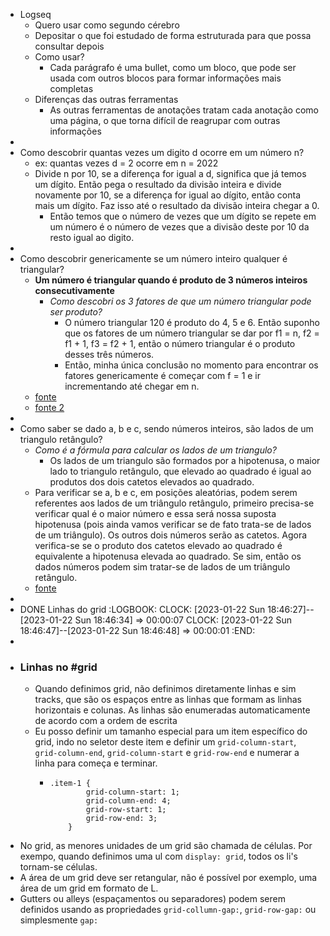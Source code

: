 - Logseq
	- Quero usar como segundo cérebro
	- Depositar o que foi estudado de forma estruturada para que possa consultar depois
	- Como usar?
		- Cada parágrafo é uma bullet, como um bloco, que pode ser usada com outros blocos para formar informações mais completas
	- Diferenças das outras ferramentas
		- As outras ferramentas de anotações tratam cada anotação como uma página, o que torna difícil de reagrupar com outras informações
-
- Como descobrir quantas vezes um digito d ocorre em um número n?
	- ex: quantas vezes d = 2 ocorre em n = 2022
	- Divide n por 10, se a diferença for igual a d, significa que já temos um dígito. Então pega o resultado da divisão inteira e divide novamente por 10, se a diferença for igual ao dígito, então conta mais um dígito. Faz isso até o resultado da divisão inteira chegar a 0.
		- Então temos que o número de vezes que um dígito se repete em um número é o número de vezes que a divisão deste por 10 da resto igual ao digito.
-
- Como descobrir genericamente se um número inteiro qualquer é triangular?
	- **Um número é triangular quando é produto de 3 números inteiros consecutivamente**
		- *Como descobri os 3 fatores de que um número triangular pode ser produto?*
			- O número triangular 120 é produto do 4, 5 e 6. Então suponho que os fatores de um número triangular se dar por f1 = n, f2 = f1 + 1, f3 = f2 + 1, então o número triangular é o produto desses três números.
			- Então, minha única conclusão no momento para encontrar os fatores genericamente é começar com f = 1 e ir incrementando até chegar em n.
	- [fonte](https://pt.wikipedia.org/wiki/N%C3%BAmero_triangular)
	- [fonte 2](https://www.youtube.com/watch?v=Be6S4k50kQo)
-
- Como saber se dado a, b e c, sendo números inteiros, são lados de um triangulo retângulo?
	- *Como é a fórmula para calcular os lados de um triangulo?*
		- Os lados de um triangulo são formados por a hipotenusa, o maior lado to triangulo retângulo, que elevado ao quadrado é igual ao produtos dos dois catetos elevados ao quadrado.
	- Para verificar se a, b e c, em posições aleatórias, podem serem referentes aos lados de um triângulo retângulo, primeiro precisa-se verificar qual é o maior número e essa será nossa suposta hipotenusa (pois ainda vamos verificar se de fato trata-se de lados de um triângulo). Os outros dois números serão as catetos. Agora verifica-se se o produto dos catetos elevado ao quadrado é equivalente a hipotenusa elevada ao quadrado. Se sim, então os dados números podem sim tratar-se de lados de um triângulo retângulo.
	- [fonte](https://www.youtube.com/watch?v=D-E_A04ReTE)
-
- DONE Linhas do grid
  :LOGBOOK:
  CLOCK: [2023-01-22 Sun 18:46:27]--[2023-01-22 Sun 18:46:34] =>  00:00:07
  CLOCK: [2023-01-22 Sun 18:46:47]--[2023-01-22 Sun 18:46:48] =>  00:00:01
  :END:
-
- ### Linhas no #grid
	- Quando definimos grid, não definimos diretamente linhas e sim tracks, que são os espaços entre as linhas que formam as linhas horizontais e colunas. As linhas são enumeradas automaticamente de acordo com a ordem de escrita
	- Eu posso definir um tamanho especial para um item específico do grid, indo no seletor deste item e definir um ``grid-column-start``, ``grid-column-end``, ``grid-column-start`` e ``grid-row-end`` e numerar a linha para começa e terminar.
		- ```
		  .item-1 {
		          grid-column-start: 1;
		          grid-column-end: 4;
		          grid-row-start: 1;
		          grid-row-end: 3;
		      }
		  ```
- No grid, as menores unidades de um grid são chamada de células. Por exempo, quando definimos uma ul com ``display: grid``, todos os li's tornam-se células.
- A área de um grid deve ser retangular, não é possível por exemplo, uma área de um grid em formato de L.
- Gutters ou alleys (espaçamentos ou separadores) podem serem definidos usando as propriedades ``grid-collumn-gap:``, ``grid-row-gap:`` ou simplesmente ``gap:``